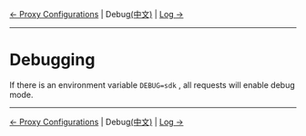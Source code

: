 [← Proxy Configurations](6-Proxy-EN.md) | Debug[(中文)](7-Debug-CN.md) | [Log →](8-Log-EN.md)
***

# Debugging
If there is an environment variable `DEBUG=sdk` , all requests will enable debug mode.

***
[← Proxy Configurations](6-Proxy-EN.md) | Debug[(中文)](7-Debug-CN.md) | [Log →](8-Log-EN.md)

